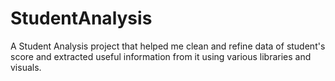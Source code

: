 # StudentAnalysis
A Student Analysis project that helped  me clean and refine data of student's score and extracted useful information from it using various libraries and visuals.

